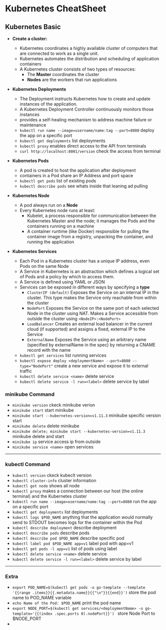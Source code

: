 # Kubernetes CheatSheet

## Kubernetes Basic

* **Create a cluster:**
    * Kubernetes coordinates a highly available cluster of computers that 
    are connected to work as a single unit.
    * Kubernetes automates the distribution and scheduling of application
     containers 
    * A Kubernetes cluster consists of two types of resources:
        * The **Master** coordinates the cluster
        * **Nodes** are the workers that run applications

* **Kubernetes Deployments**
    * The Deployment instructs Kubernetes how to create and update 
    instances of the application.
    * A Kubernetes Deployment Controller continuously monitors those instances
    * provides a self-healing mechanism to address machine failure or maintenance
    * `kubectl run name --image=username/name:tag --port=8080` deploy the app on a specific port
    * `kubectl get deployments` list deployments
    * `kubectl proxy` enables direct access to the API from terminals
    * `curl http://localhost:8001/version` check the access from terminal

* **Kubernetes Pods**    
    * A pod is created to host the application after deployment 
    * containers in a Pod share an IP Address and port space
    * `kubectl get pods` list of existing pods
    * `kubectl describe pods` see whats inside that leaning ad pulling

* **Kubernetes Node**
    * A pod always run on a **Node**
    * Every Kubernetes node runs at least:
        * Kubelet, a process responsible for communication between the
        Kubernetes Master and the node; it manages the Pods and the containers 
        running on a machine
        * A container runtime (like Docker) responsible for pulling the 
        container image from a registry, unpacking the container, and running 
        the application
* **Kubernetes Services**
    * Each Pod in a Kubernetes cluster has a unique IP address, even Pods on the same Node
    * A Service in Kubernetes is an abstraction which defines a logical set of Pods and a policy by which to access them. 
    * A Service is defined using YAML or JSON
    * Services can be exposed in different ways by specifying a **type**
        * `ClusterIP (default)` Exposes the Service on an internal IP in the cluster. This type makes the Service only reachable from within the cluster
        * `NodePort` Exposes the Service on the same port of each selected Node in the cluster using NAT. Makes a Service accessible from outside the cluster using 
        `<NodeIP>:<NodePort>`
        * `LoadBalancer` Creates an external load balancer in the current cloud (if supported) and assigns a fixed, external IP to the Service
        * `ExternalName` Exposes the Service using an arbitrary name (specified by externalName in the spec) by returning a CNAME record with the name
    * `kubectl get services` list running services 
    * `kubectl expose deploy <deploymentName> --port=8080 --type="NodePort"` create a new service and expose it to external traffic
    * `kubectl delete service <name>` delete service
    * `kubectl delete service -l run=<label>` delete service by label 
    
### minikube Command
* `minikube version`    ckeck minikube verion
* `minikube start`  start minikube
* `minikube start --kubernetes-version=v1.11.3` minikube specific version start
* `minikube delete` delete minikube 
* `minikube delete; minikube start --kubernetes-version=v1.11.3` minikube delete and start
* `minikube ip` service access ip from outside 
* `minikube service <name>` open services
-------------------------

### kubectl Command

* `kubectl version` ckeck kubeclt version
* `kubectl cluster-info` cluster information
* `kubectl get node` shows all node
* `kubectl proxy`   makes a connection between our host (the online terminal) and the Kubernetes cluster
* `kubectl run name --image=username/name:tag --port=8080` run the app on a specific port
* `kubectl get deployments` list deployments
* `kubectl logs $POD_NAME` anything that the application would normally send to STDOUT becomes logs for the container within the Pod
* `kubectl describe deployment` describe deployment 
* `kubectl describe pods` describe pods
* `kubectl describe pod $POD_NAME` describe specific pod
* `kubectl label pod $POD_NAME app=v1` label pod with app=v1
* `kubectl get pods -l app=v1` list of pods using label 
* `kubectl delete service <name>` delete service
* `kubectl delete service -l run=<label>` delete service by label

----------------------------------
### Extra

* `export POD_NAME=$(kubectl get pods -o go-template --template '{{range .items}}{{.metadata.name}}{{"\n"}}{{end}}')` store the pod name to POD_NAME variable
* `echo Name of the Pod: $POD_NAME` print the pod name
* `export NODE_PORT=$(kubectl get services/<deploymentName> -o go-template='{{(index .spec.ports 0).nodePort}}')
` store Node Port to $NODE_PORT
*